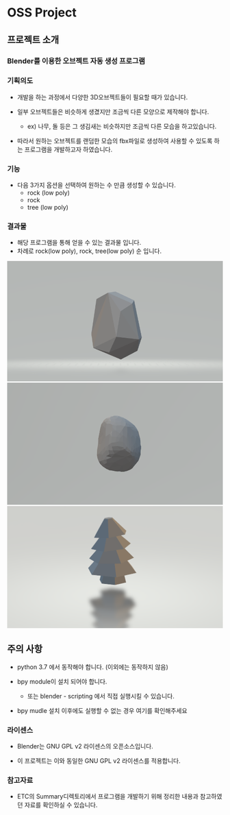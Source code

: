 # OSS Project

## 프로젝트 소개

### Blender를 이용한 오브젝트 자동 생성 프로그램

### 기획의도
- 개발을 하는 과정에서 다양한 3D오브젝트들이 필요할 때가 있습니다.

- 일부 오브젝트들은 비슷하게 생겼지만 조금씩 다른 모양으로 제작해야 합니다.
  - ex) 나무, 돌 등은 그 생김새는 비슷하지만 조금씩 다른 모습을 하고있습니다.

- 따라서 원하는 오브젝트를 랜덤한 모습의 fbx파일로 생성하여 사용할 수 있도록 하는 프로그램을 개발하고자 하였습니다.

### 기능
- 다음 3가지 옵션을 선택하여 원하는 수 만큼 생성할 수 있습니다.
  - rock (low poly)
  - rock
  - tree (low poly)

### 결과물
- 해당 프로그램을 통해 얻을 수 있는 결과물 입니다.
- 차례로 rock(low poly), rock, tree(low poly) 순 입니다.

![Image](./ETC/img/rock_lowpoly.png)
![Image](./ETC/img/rock.png)
![Image](./ETC/img/tree.png)

## 주의 사항
- python 3.7 에서 동작해야 합니다. (이외에는 동작하지 않음)

- bpy module이 설치 되어야 합니다.
  - 또는 blender - scripting 에서 직접 실행시킬 수 있습니다.

- bpy mudle 설치 이후에도 실행할 수 없는 경우 여기를 확인해주세요

### 라이센스
- Blender는 GNU GPL v2 라이센스의 오픈소스입니다.

- 이 프로젝트는 이와 동일한 GNU GPL v2 라이센스를 적용합니다.

### 참고자료
- ETC의 Summary디렉토리에서 프로그램을 개발하기 위해 정리한 내용과 참고하였던 자료를 확인하실 수 있습니다.

